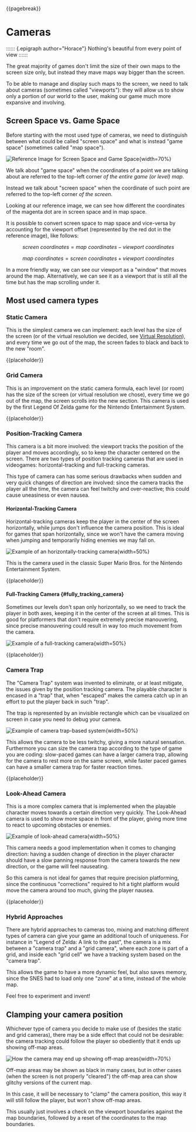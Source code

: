 {{pagebreak}}

Cameras
=========

:::::: {.epigraph author="Horace"}
Nothing's beautiful from every point of view
::::::

The great majority of games don't limit the size of their own maps to the screen size only, but instead they mave maps way bigger than the screen.

To be able to manage and display such maps to the screen, we need to talk about cameras (sometimes called "viewports"): they will allow us to show only a portion of our world to the user, making our game much more expansive and involving.

Screen Space vs. Game Space
----------------------------

Before starting with the most used type of cameras, we need to distinguish between what could be called "screen space" and what is instead "game space" (sometimes called "map space").

![Reference Image for Screen Space and Game Space[^jawbreaker]](./images/camera/screenspace.png){width=70%}

We talk about "game space" when the coordinates of a point we are talking about are referred to the top-left corner *of the entire game (or level) map*.

Instead we talk about "screen space" when the coordinate of such point are referred to the top-left corner *of the screen*.

Looking at our reference image, we can see how different the coordinates of the magenta dot are in screen space and in map space.

It is possible to convert screen space to map space and vice-versa by accounting for the viewport offset (represented by the red dot in the reference image), like follows:

$$screen\ coordinates = map\ coordinates - viewport\ coordinates$$

$$map\ coordinates = screen\ coordinates + viewport\ coordinates$$

In a more friendly way, we can see our viewport as a "window" that moves around the map. Alternatively, we can see it as a viewport that is still all the time but has the map scrolling under it.

[^jawbreaker]: Jawbreaker tileset, listed as public domain at [https://adamatomic.itch.io/jawbreaker](https://adamatomic.itch.io/jawbreaker)

Most used camera types
----------------------

### Static Camera

This is the simplest camera we can implement: each level has the size of the screen (or of the virtual resolution we decided, see [Virtual Resolution](#VirtualRes)), and every time we go out of the map, the screen fades to black and back to the new "room".

{{placeholder}}

<!-- TODO: Simplest: each room is screen-sized, exit a room and the room gets switched, usually with a fade-to-black -->

### Grid Camera

This is an improvement on the static camera formula, each level (or room) has the size of the screen (or virtual resolution we chose), every time we go out of the map, the screen scrolls into the new section. This camera is used by the first Legend Of Zelda game for the Nintendo Entertainment System.

{{placeholder}}

<!-- TODO: Variation on the static camera, where you scroll on exit (zelda 1 style) -->

### Position-Tracking Camera

This camera is a bit more involved: the viewport tracks the position of the player and moves accordingly, so to keep the character centered on the screen. There are two types of position tracking cameras that are used in videogames: horizontal-tracking and full-tracking cameras.

This type of camera can has some serious drawbacks when sudden and very quick changes of direction are involved: since the camera tracks the player all the time, the camera can feel twitchy and over-reactive; this could cause uneasiness or even nausea.

#### Horizontal-Tracking Camera

Horizontal-tracking cameras keep the player in the center of the screen horizontally, while jumps don't influence the camera position. This is ideal for games that span horizontally, since we won't have the camera moving when jumping and temporarily hiding enemies we may fall on.

![Example of an horizontally-tracking camera](./images/camera/horitrack.png){width=50%}

This is the camera used in the classic Super Mario Bros. for the Nintendo Entertainment System.

{{placeholder}}

#### Full-Tracking Camera {#fully_tracking_camera}

Sometimes our levels don't span only horizontally, so we need to track the player in both axes, keeping it in the center of the screen at all times. This is good for platformers that don't require extremely precise manouvering, since precise manouvering could result in way too much movement from the camera.

![Example of a full-tracking camera](./images/camera/fulltrack.png){width=50%}

{{placeholder}}

<!-- TODO: Talk about position tracking cameras, both horizontal-only and 2-axis, can be jarring -->

### Camera Trap

The "Camera Trap" system was invented to eliminate, or at least mitigate, the issues given by the position tracking camera. The playable character is encased in a "trap" that, when "escaped" makes the camera catch up in an effort to put the player back in such "trap".

The trap is represented by an invisible rectangle which can be visualized on screen in case you need to debug your camera.

![Example of camera trap-based system](./images/camera/cameratrap.png){width=50%}

This allows the camera to be less twitchy, giving a more natural sensation. Furthermore you can size the camera trap according to the type of game you are coding: slow-paced games can have a larger camera trap, allowing for the camera to rest more on the same screen, while faster paced games can have a smaller camera trap for faster reaction times.

{{placeholder}}

<!-- TODO: Talk about camera traps, rectangular spaces where the character is "trapped inside", as soon as the player "escapes the trap" the camera scrolls to "trap them again", this allows for less jarring camera movement. Traps can be small for fast games (sonic) or larger for slower ones -->

### Look-Ahead Camera

This is a more complex camera that is implemented when the playable character moves towards a certain direction very quickly. The Look-Ahead camera is used to show more space in front of the player, giving more time to react to upcoming obstacles or enemies.

![Example of look-ahead camera](./images/camera/lookahead.png){width=50%}

This camera needs a good implementation when it comes to changing direction: having a sudden change of direction in the player character should have a slow panning response from the camera towards the new direction, or the game will feel nauseating.

So this camera is not ideal for games that require precision platforming, since the continuous "corrections" required to hit a tight platform would move the camera around too much, giving the player nausea.

{{placeholder}}

<!-- TODO: Camera that gives more space in front of the character, allowing for better reaction times, must be coded well on transitions (between opposite sides) or it can be extremely confusing or nauseating -->

### Hybrid Approaches

There are hybrid approaches to cameras too, mixing and matching different types of camera can give your game an additional touch of uniqueness. For instance in "Legend of Zelda: A link to the past", the camera is a mix between a "camera trap" and a "grid camera", where each zone is part of a grid, and inside each "grid cell" we have a tracking system based on the "camera trap".

This allows the game to have a more dynamic feel, but also saves memory, since the SNES had to load only one "zone" at a time, instead of the whole map.

Feel free to experiment and invent!

Clamping your camera position
-----------------------------

Whichever type of camera you decide to make use of (besides the static and grid cameras), there may be a side effect that could not be desirable: the camera tracking could follow the player so obediently that it ends up showing off-map areas.

![How the camera may end up showing off-map areas](./images/camera/offmap.png){width=70%}

Off-map areas may be shown as black in many cases, but in other cases (when the screen is not properly "cleared") the off-map area can show glitchy versions of the current map.

In this case, it will be necessary to "clamp" the camera position, this way it will still follow the player, but won't show off-map areas.

This usually just involves a check on the viewport boundaries against the map boundaries, followed by a reset of the coordinates to the map boundaries.
